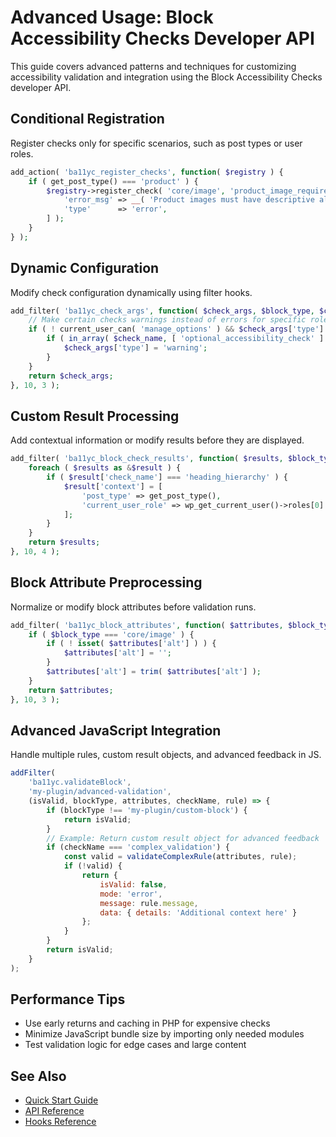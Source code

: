# Advanced Usage: Block Accessibility Checks Developer API

This guide covers advanced patterns and techniques for customizing accessibility validation and integration using the Block Accessibility Checks developer API.

## Conditional Registration

Register checks only for specific scenarios, such as post types or user roles.

```php
add_action( 'ba11yc_register_checks', function( $registry ) {
    if ( get_post_type() === 'product' ) {
        $registry->register_check( 'core/image', 'product_image_requirements', [
            'error_msg' => __( 'Product images must have descriptive alt text.', 'my-plugin' ),
            'type'      => 'error',
        ] );
    }
} );
```

## Dynamic Configuration

Modify check configuration dynamically using filter hooks.

```php
add_filter( 'ba11yc_check_args', function( $check_args, $block_type, $check_name ) {
    // Make certain checks warnings instead of errors for specific roles
    if ( ! current_user_can( 'manage_options' ) && $check_args['type'] === 'error' ) {
        if ( in_array( $check_name, [ 'optional_accessibility_check' ] ) ) {
            $check_args['type'] = 'warning';
        }
    }
    return $check_args;
}, 10, 3 );
```

## Custom Result Processing

Add contextual information or modify results before they are displayed.

```php
add_filter( 'ba11yc_block_check_results', function( $results, $block_type, $attributes, $content ) {
    foreach ( $results as &$result ) {
        if ( $result['check_name'] === 'heading_hierarchy' ) {
            $result['context'] = [
                'post_type' => get_post_type(),
                'current_user_role' => wp_get_current_user()->roles[0] ?? 'subscriber'
            ];
        }
    }
    return $results;
}, 10, 4 );
```

## Block Attribute Preprocessing

Normalize or modify block attributes before validation runs.

```php
add_filter( 'ba11yc_block_attributes', function( $attributes, $block_type, $content ) {
    if ( $block_type === 'core/image' ) {
        if ( ! isset( $attributes['alt'] ) ) {
            $attributes['alt'] = '';
        }
        $attributes['alt'] = trim( $attributes['alt'] );
    }
    return $attributes;
}, 10, 3 );
```

## Advanced JavaScript Integration

Handle multiple rules, custom result objects, and advanced feedback in JS.

```javascript
addFilter(
    'ba11yc.validateBlock',
    'my-plugin/advanced-validation',
    (isValid, blockType, attributes, checkName, rule) => {
        if (blockType !== 'my-plugin/custom-block') {
            return isValid;
        }
        // Example: Return custom result object for advanced feedback
        if (checkName === 'complex_validation') {
            const valid = validateComplexRule(attributes, rule);
            if (!valid) {
                return {
                    isValid: false,
                    mode: 'error',
                    message: rule.message,
                    data: { details: 'Additional context here' }
                };
            }
        }
        return isValid;
    }
);
```

## Performance Tips
- Use early returns and caching in PHP for expensive checks
- Minimize JavaScript bundle size by importing only needed modules
- Test validation logic for edge cases and large content

## See Also
- [Quick Start Guide](./quick-start.md)
- [API Reference](./api-reference.md)
- [Hooks Reference](./hooks.md)
